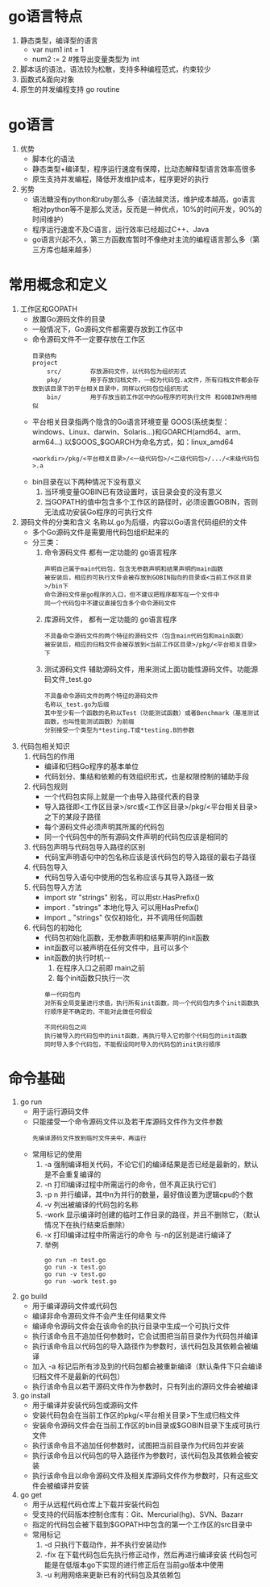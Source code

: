 # go语言特点
1. 静态类型，编译型的语言
    * var num1 int = 1
    * num2 := 2 #推导出变量类型为 int
2. 脚本话的语法，语法较为松散，支持多种编程范式，约束较少
3. 函数式&面向对象
4. 原生的并发编程支持 go routine
# go语言
1. 优势
    * 脚本化的语法
    * 静态类型+编译型，程序运行速度有保障，比动态解释型语言效率高很多
    * 原生支持并发编程，降低开发维护成本，程序更好的执行
2. 劣势
    * 语法糖没有python和ruby那么多（语法越灵活，维护成本越高，go语言相对python等不是那么灵活，反而是一种优点，10%的时间开发，90%的时间维护）
    * 程序运行速度不及C语言，运行效率已经超过C++、Java
    * go语言兴起不久，第三方函数库暂时不像绝对主流的编程语言那么多（第三方库也越来越多）
# 常用概念和定义
1. 工作区和GOPATH
    * 放置Go源码文件的目录
    * 一般情况下，Go源码文件都需要存放到工作区中
    * 命令源码文件不一定要存放在工作区
        ```
        目录结构
        project
            src/        存放源码文件，以代码包为组织形式
            pkg/        用于存放归档文件，一般为代码包.a文件，所有归档文件都会存放到该目录下的平台相关目录中，同样以代码包位组织形式
            bin/        用于存放当前工作区中的Go程序的可执行文件 和GOBIN作用相似
    * 平台相关目录指两个隐含的Go语言环境变量 GOOS(系统类型：windows、Linux、darwin、Solaris...)和GOARCH(amd64、arm、arm64...) 以$GOOS_$GOARCH为命名方式，如：linux_amd64
        ```
        <workdir>/pkg/<平台相关目录>/<一级代码包>/<二级代码包>/.../<末级代码包>.a
    * bin目录在以下两种情况下没有意义
        1. 当环境变量GOBIN已有效设置时，该目录会变的没有意义
        2. 当GOPATH的值中包含多个工作区的路径时，必须设置GOBIN，否则无法成功安装Go程序的可执行文件
2. 源码文件的分类和含义 名称以.go为后缀，内容以Go语言代码组织的文件
    * 多个Go源码文件是需要用代码包组织起来的
    * 分三类：
        1. 命令源码文件     都有一定功能的 go语言程序
            ```
            声明自己属于main代码包，包含无参数声明和结果声明的main函数
            被安装后，相应的可执行文件会被存放到GOBIN指向的目录或<当前工作区目录>/bin下
            命令源码文件是go程序的入口，但不建议把程序都写在一个文件中
            同一个代码包中不建议直接包含多个命令源码文件
        2. 库源码文件，     都有一定功能的 go语言程序
            ```
            不具备命令源码文件的两个特征的源码文件（包含main代码包和main函数）
            被安装后，相应的归档文件会被存放到<当前工作区目录>/pkg/<平台相关目录>下
        3. 测试源码文件                 辅助源码文件，用来测试上面功能性源码文件。功能源码文件_test.go
            ```
            不具备命令源码文件的两个特征的源码文件
            名称以_test.go为后缀
            其中至少有一个函数的名称以Test（功能测试函数）或者Benchmark（基准测试函数，也叫性能测试函数）为前缀
            分别接受一个类型为*testing.T或*testing.B的参数
3. 代码包相关知识
    1. 代码包的作用
        * 编译和归档Go程序的基本单位
        * 代码划分、集结和依赖的有效组织形式，也是权限控制的辅助手段
    2. 代码包规则
        * 一个代码包实际上就是一个由导入路径代表的目录
        * 导入路径即<工作区目录>/src或<工作区目录>/pkg/<平台相关目录>之下的某段子路径
        * 每个源码文件必须声明其所属的代码包
        * 同一个代码包中的所有源码文件声明的代码包应该是相同的
    3. 代码包声明与代码包导入路径的区别
        * 代码宝声明语句中的包名称应该是该代码包的导入路径的最右子路径
    4. 代码包导入
        * 代码包导入语句中使用的包名称应该与其导入路径一致
    5. 代码包导入方法
        * import str "strings" 别名，可以用str.HasPrefix()
        * import . "strings" 本地化导入 可以用HasPrefix()
        * import _ "strings" 仅仅初始化，并不调用任何函数
    6. 代码包的初始化
        * 代码包初始化函数，无参数声明和结果声明的init函数
        * init函数可以被声明在任何文件中，且可以多个
        * init函数的执行时机--
            1. 在程序入口之前即 main之前
            2. 每个init函数只执行一次
            ```
            单一代码包内
            对所有全局变量进行求值，执行所有init函数，同一个代码包内多个init函数执行顺序是不确定的，不能对此做任何假设
            ```
            ```
            不同代码包之间
            执行被导入的代码包中的init函数，再执行导入它的那个代码包的init函数
            同时导入多个代码包，不能假设同时导入的代码包的init执行顺序
# 命令基础
1. go run
    * 用于运行源码文件
    * 只能接受一个命令源码文件以及若干库源码文件作为文件参数
        ```
        先编译源码文件放到临时文件夹中，再运行
    * 常用标记的使用
        1. -a 强制编译相关代码，不论它们的编译结果是否已经是最新的，默认是不会重复编译的
        2. -n 打印编译过程中所需运行的命令，但不真正执行它们
        3. -p n 并行编译，其中n为并行的数量，最好值设置为逻辑cpu的个数
        4. -v 列出被编译的代码包的名称
        5. -work 显示编译时创建的临时工作目录的路径，并且不删除它，（默认情况下在执行结束后删除）
        6. -x 打印编译过程中所需运行的命令 与-n的区别是进行编译了
        7. 举例 
            ```
            go run -n test.go
            go run -x test.go
            go run -v test.go
            go run -work test.go
2. go build
    * 用于编译源码文件或代码包
    * 编译非命令源码文件不会产生任何结果文件
    * 编译命令源码文件会在该命令的执行目录中生成一个可执行文件
    * 执行该命令且不追加任何参数时，它会试图把当前目录作为代码包并编译
    * 执行该命令且以代码包的导入路径作为参数时，该代码包及其依赖会被编译
    * 加入 -a 标记后所有涉及到的代码包都会被重新编译（默认条件下只会编译归档文件不是最新的代码包）
    * 执行该命令且以若干源码文件作为参数时，只有列出的源码文件会被编译
3. go install
    * 用于编译并安装代码包或源码文件
    * 安装代码包会在当前工作区的pkg/<平台相关目录>下生成归档文件
    * 安装命令源码文件会在当前工作区的bin目录或$GOBIN目录下生成可执行文件
    * 执行该命令且不追加任何参数时，试图把当前目录作为代码包并安装
    * 执行该命令且以代码包的导入路径作为参数时，该代码包及其依赖会被安装
    * 执行该命令且以命令源码文件及相关库源码文件作为参数时，只有这些文件会被编译并安装
4. go get
    * 用于从远程代码仓库上下载并安装代码包
    * 受支持的代码版本控制仓库有：Git、Mercurial(hg)、SVN、Bazarr
    * 指定的代码包会被下载到$GOPATH中包含的第一个工作区的src目录中
    * 常用标记
        1. -d 只执行下载动作，并不执行安装动作
        2. -fix 在下载代码包后先执行修正动作，然后再进行编译安装 代码包可能是在低版本go下实现的进行修正后在当前go版本中使用
        3. -u 利用网络来更新已有的代码包及其依赖包

